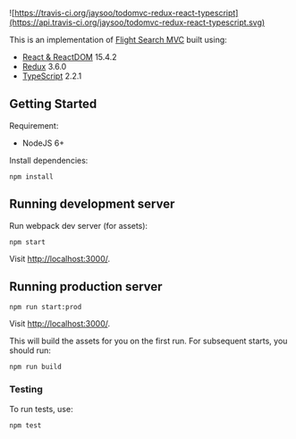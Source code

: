 ![https://travis-ci.org/jaysoo/todomvc-redux-react-typescript](https://api.travis-ci.org/jaysoo/todomvc-redux-react-typescript.svg)

This is an implementation of [Flight Search MVC]() built using:

- [React & ReactDOM](http://facebook.github.io/react/) 15.4.2
- [Redux](https://github.com/rackt/redux) 3.6.0
- [TypeScript](http://www.typescriptlang.org/) 2.2.1


## Getting Started

Requirement:

- NodeJS 6+

Install dependencies:

```
npm install
```

## Running development server

Run webpack dev server (for assets):

```
npm start
```

Visit [http://localhost:3000/](http://localhost:3000/).

## Running production server

```
npm run start:prod
```

Visit [http://localhost:3000/](http://localhost:3000/).

This will build the assets for you on the first run. For subsequent starts, you should run:

```
npm run build
```

### Testing

To run tests, use:

```
npm test
```
